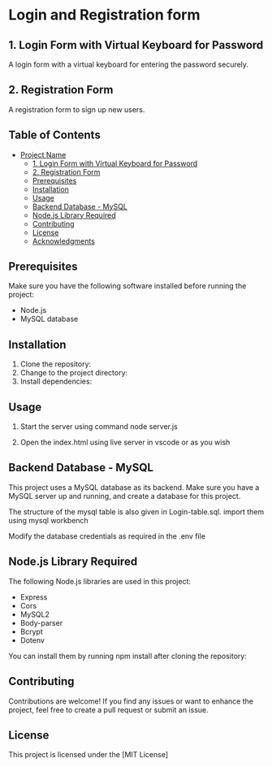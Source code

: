 # Login and Registration form

## 1. Login Form with Virtual Keyboard for Password

A login form with a virtual keyboard for entering the password securely.

## 2. Registration Form

A registration form to sign up new users.

## Table of Contents

- [Project Name](#project-name)
  - [1. Login Form with Virtual Keyboard for Password](#1-login-form-with-virtual-keyboard-for-password)
  - [2. Registration Form](#2-registration-form)
  - [Prerequisites](#prerequisites)
  - [Installation](#installation)
  - [Usage](#usage)
  - [Backend Database - MySQL](#backend-database---mysql)
  - [Node.js Library Required](#nodejs-library-required)
  - [Contributing](#contributing)
  - [License](#license)
  - [Acknowledgments](#acknowledgments)

## Prerequisites

Make sure you have the following software installed before running the project:

- Node.js
- MySQL database

## Installation

1. Clone the repository:
2. Change to the project directory:
3. Install dependencies:

## Usage

1. Start the server using command node server.js

2. Open the index.html using live server in vscode or as you wish


## Backend Database - MySQL

This project uses a MySQL database as its backend. Make sure you have a MySQL server up and running, and create a database for this project.

The structure of the mysql table is also given in Login-table.sql. import them using mysql workbench

Modify the database credentials as required in the .env file

## Node.js Library Required

The following Node.js libraries are used in this project:

- Express
- Cors
- MySQL2
- Body-parser
- Bcrypt
- Dotenv

You can install them by running npm install after cloning the repository:


## Contributing

Contributions are welcome! If you find any issues or want to enhance the project, feel free to create a pull request or submit an issue.

## License

This project is licensed under the [MIT License]




